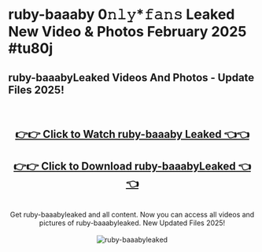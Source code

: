 # ruby-baaaby 0𝚗𝚕𝚢*𝚏𝚊𝚗𝚜 Leaked New Video & Photos February 2025 #tu80j

<h2>ruby-baaabyLeaked Videos And Photos - Update Files 2025!</h2>
<br>
<div align="center">
<h2><a href="https://mediaupload.pro?title=ruby-baaaby&ref=11F" rel="nofollow">👉👉 Click to Watch ruby-baaaby Leaked 👈👈</a></h2>
<h2><a href="https://mediaupload.pro?title=ruby-baaaby&ref=11F" rel="nofollow">👉👉 Click to Download ruby-baaabyLeaked 👈👈</a></h2>
<br>
Get ruby-baaabyleaked and all content. Now you can access all videos and pictures of ruby-baaabyleaked. New Updated Files 2025!
<br>
<br>
<a href="https://mediaupload.pro?title=ruby-baaaby&ref=11F" rel="nofollow" data-target="animated-image.originalLink"><img src="https://i.ibb.co/Gkj2r4b/banner.png" alt="ruby-baaabyleaked" style="max-width: 100%; display: inline-block;" data-target="animated-image.originalImage"></a>
</div>
<br>

